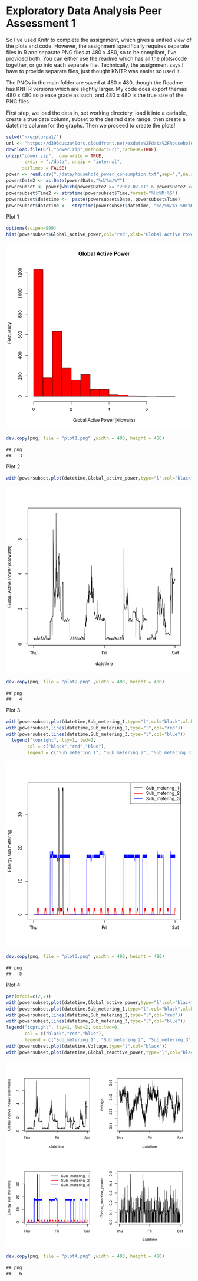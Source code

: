 Exploratory Data Analysis Peer Assessment 1
========================================================

So I've used Knitr to complete the assignment, which gives a unified view of the plots and code. However, the assignment specifically requires separate files in R and separate PNG files at 480 x 480, so to be compliant, I've provided both. You can either use the readme which has all the plots/code together, or go into each separate file. Technically, the assignment says I have to provide separate files, just thought KNITR was easier so used it. 

The PNGs in the main folder are saved at 480 x 480, though the Readme has KNITR versions which are slightly larger. My code does export themas 480 x 480 so please grade as such, and 480 x 480 is the true size of the PNG files.

First step, we load the data in, set working directory, load it into a cariable, create a true date column, subset to the desired date range, then create a datetime column for the graphs. Then we proceed to create the plots!


```r
setwd("~/explorpa1/")
url <- "https://d396qusza40orc.cloudfront.net/exdata%2Fdata%2Fhousehold_power_consumption.zip"
download.file(url,"power.zip",method="curl",cacheOK=TRUE)
unzip("power.zip",  overwrite = TRUE,
       exdir = "./data", unzip = "internal",
      setTimes = FALSE)
power <- read.csv("./data/household_power_consumption.txt",sep=";",na.strings="?")
power$Date2 <- as.Date(power$Date,"%d/%m/%Y")
powersubset <- power[which(power$Date2 >= "2007-02-01" & power$Date2 <= "2007-02-02"),]
powersubset$Time2 <- strptime(powersubset$Time,format="%H:%M:%S")
powersubset$datetime <-  paste(powersubset$Date, powersubset$Time)
powersubset$datetime <-  strptime(powersubset$datetime, "%d/%m/%Y %H:%M:%S") 
```

Plot 1


```r
options(scipen=999)
hist(powersubset$Global_active_power,col="red",xlab="Global Active Power (kilowatts)",main="Global Active Power")
```

![plot of chunk Plot1](figure/Plot1.png) 

```r
dev.copy(png, file = "plot1.png" ,width = 480, height = 480) 
```

```
## png 
##   3
```

Plot 2


```r
with(powersubset,plot(datetime,Global_active_power,type="l",col="black",ylab="Global Active Power (kilowatts)"))
```

![plot of chunk Plot2](figure/Plot2.png) 

```r
dev.copy(png, file = "plot2.png" ,width = 480, height = 480) 
```

```
## png 
##   4
```

Plot 3


```r
with(powersubset,plot(datetime,Sub_metering_1,type="l",col="black",xlab="",ylab="Energy sub metering"))
with(powersubset,lines(datetime,Sub_metering_2,type="l",col="red"))
with(powersubset,lines(datetime,Sub_metering_3,type="l",col="blue"))
  legend("topright", lty=1, lwd=2,
        col = c("black","red","blue"), 
        legend = c("Sub_metering_1", "Sub_metering_2", "Sub_metering_3"))
```

![plot of chunk Plot3](figure/Plot3.png) 

```r
dev.copy(png, file = "plot3.png" ,width = 480, height = 480) 
```

```
## png 
##   5
```

Plot 4


```r
par(mfcol=c(2,2))
with(powersubset,plot(datetime,Global_active_power,type="l",col="black",ylab="Global Active Power (kilowatts)"))
with(powersubset,plot(datetime,Sub_metering_1,type="l",col="black",xlab="",ylab="Energy sub metering"))
with(powersubset,lines(datetime,Sub_metering_2,type="l",col="red"))
with(powersubset,lines(datetime,Sub_metering_3,type="l",col="blue"))
legend("topright", lty=1, lwd=2, box.lwd=0,
       col = c("black","red","blue"), 
       legend = c("Sub_metering_1", "Sub_metering_2", "Sub_metering_3"))
with(powersubset,plot(datetime,Voltage,type="l",col="black"))
with(powersubset,plot(datetime,Global_reactive_power,type="l",col="black"))
```

![plot of chunk Plot4](figure/Plot4.png) 

```r
dev.copy(png, file = "plot4.png" ,width = 480, height = 480) 
```

```
## png 
##   6
```
